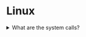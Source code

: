# Linux

<details>
<summary>What are the system calls?</summary>

Answer:

Source: [link](link)
</details>
